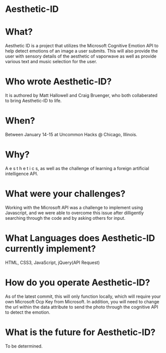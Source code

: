 # Aesthetic-ID

# What?
Aesthetic ID is a project that utilizes the Microsoft Cognitive Emotion API to help detect emotions of an image a user submits.  This will also provide the user with sensory details of the aesthetic of vaporwave as well as provide various text and music selection for the user.

# Who wrote Aesthetic-ID?
It is authored by Matt Hallowell and Craig Bruenger, who both collaberated to bring Aesthetic-ID to life.

# When?
Between January 14-15 at Uncommon Hacks @ Chicago, Illinois.

# Why?
A e s t h e t i c s, as well as the challenge of learning a foreign artificial intelligence API.

# What were your challenges?
Working with the Microsoft API was a challenge to implement using Javascript, and we were able to overcome this issue after dilligently searching through the code and by asking others for input.

# What Languages does Aesthetic-ID currently implement?
HTML, CSS3, JavaScript, jQuery(API Request)

# How do you operate Aesthetic-ID?
As of the latest commit, this will only function locally, which will require your own Microsoft Ocp Key from Microsoft.  In addition, you will need to change the url within the data attribute to send the photo through the cognitive API to detect the emotion.

# What is the future for Aesthetic-ID?
To be determined.

